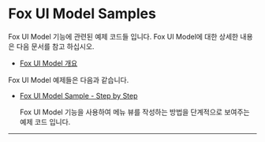 # Fox UI Model Samples

Fox UI Model 기능에 관련된 예제 코드들 입니다. Fox UI Model에 대한 상세한 내용은 다음 문서를 참고 하십시오.

* [Fox UI Model 개요](https://github.com/neodeex/manual/tree/master/uimodel/introduction.md)

Fox UI Model 예제들은 다음과 같습니다.

* [Fox UI Model Sample - Step by Step](Fox%20UIModel%20Sample%20-%20Step%20by%20Step/README.md)

    Fox UI Model 기능을 사용하여 메뉴 뷰를 작성하는 방법을 단계적으로 보여주는 예제 코드 입니다.

---